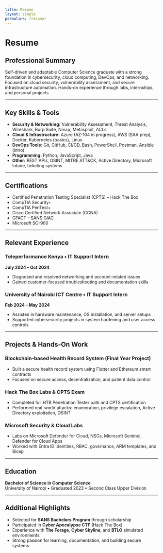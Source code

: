 ```yaml
---
title: Resume
layout: single
permalink: /resume/
---
```


# Resume

## Professional Summary

Self-driven and adaptable Computer Science graduate with a strong foundation in cybersecurity, cloud computing, DevOps, and networking. Focused on cloud security, vulnerability assessment, and secure infrastructure automation. Hands-on experience through labs, internships, and personal projects.

---

## Key Skills & Tools

- **Security & Networking:** Vulnerability Assessment, Threat Analysis, Wireshark, Burp Suite, Nmap, Metasploit, ACLs
- **Cloud & Infrastructure:** Azure (AZ-104 in progress), AWS (SAA prep), Docker, Kubernetes (basics), Linux
- **DevOps Tools:** Git, GitHub, CI/CD, Bash, PowerShell, Postman, Ansible (intro)
- **Programming:** Python, JavaScript, Java
- **Other:** REST APIs, OSINT, MITRE ATT&CK, Active Directory, Microsoft Intune, ticketing systems

---

## Certifications

- Certified Penetration Testing Specialist (CPTS) – Hack The Box
- CompTIA Security+
- CompTIA PenTest+
- Cisco Certified Network Associate (CCNA)
- GFACT – SANS GIAC
- Microsoft SC-900

---

## Relevant Experience

### Teleperformance Kenya • IT Support Intern  
**July 2024 – Oct 2024**

- Diagnosed and resolved networking and account-related issues
- Gained customer-focused troubleshooting and documentation skills

### University of Nairobi ICT Centre • IT Support Intern  
**Feb 2024 – May 2024**

- Assisted in hardware maintenance, OS installation, and server setups
- Supported cybersecurity projects in system hardening and user access controls

---

## Projects & Hands-On Work

### Blockchain-based Health Record System (Final Year Project)

- Built a secure health record system using Flutter and Ethereum smart contracts
- Focused on secure access, decentralization, and patient data control

### Hack The Box Labs & CPTS Exam

- Completed full HTB Penetration Tester path and CPTS certification
- Performed real-world attacks: enumeration, privilege escalation, Active Directory exploitation, OSINT

### Microsoft Security & Cloud Labs

- Labs on Microsoft Defender for Cloud, NSGs, Microsoft Sentinel, Defender for Cloud Apps
- Worked with Entra ID identities, RBAC, governance, ARM templates, and Bicep

---

## Education

**Bachelor of Science in Computer Science**  
University of Nairobi • Graduated 2023 • Second Class Upper Division

---

## Additional Highlights

- Selected for **SANS Bachelors Program** through scholarship
- Participated in **Cyber Apocalypse CTF** (Hack The Box)
- Experience with **The Forage**, **Cyber Skyline**, and **BTLO** simulated environments
- Strong passion for learning, documentation, and building secure systems
